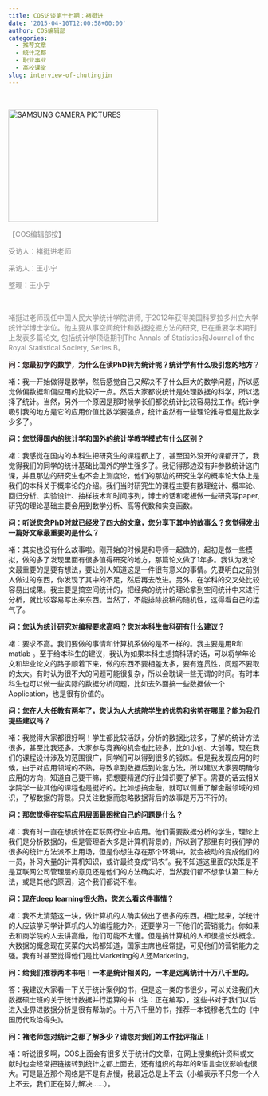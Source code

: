 ```yaml
---
title: COS访谈第十七期：褚挺进
date: '2015-04-10T12:00:58+00:00'
author: COS编辑部
categories:
  - 推荐文章
  - 统计之都
  - 职业事业
  - 高校课堂
slug: interview-of-chutingjin
---
```


&nbsp;

<span style="color: #2e1f1f;"><a href="http://cos.name/wp-content/uploads/2015/04/-e1429669031759.jpg"><img class="alignleft size-medium wp-image-10826" src="http://cos.name/wp-content/uploads/2015/04/褚老师-300x225.jpg" alt="SAMSUNG CAMERA PICTURES" width="300" height="225" /></a></span>

<span style="color: #888888;">【COS编辑部按】</span>

<span style="color: #888888;">受访人：褚挺进老师   </span>

<span style="color: #888888;">采访人：王小宁</span>

<span style="color: #888888;">整理：王小宁</span>

&nbsp;

<span style="color: #888888;">褚挺进老师现任中国人民大学统计学院讲师, 于2012年获得美国科罗拉多州立大学统计学博士学位。他主要从事空间统计和数据挖掘方法的研究, 已在重要学术期刊上发表多篇论文, 包括统计学顶级期刊The Annals of Statistics和Journal of the Royal Statistical Society, Series B。</span>

**<span style="color: #2e1f1f;">问：您最初学的数学，为什么在读Ph</span>D转为统计呢？统计学有什么吸引您的地方**？

褚：我一开始做得是数学，然后感觉自己又解决不了什么巨大的数学问题，所以感觉做偏数据和偏应用的比较好一点。然后大家都说统计是处理数据的科学，所以选择了统计。当然，另外一个原因是那时候学长们都说统计比较容易找工作。统计学吸引我的地方是它的应用价值比数学要强点，统计虽然有一些理论推导但是比数学少多了。

**问：您觉得国内的统计学和国外的统计学教学模式有什么区别？**

褚：我感觉在国内的本科生把研究生的课程都上了，甚至国外没开的课都开了，我觉得我们的同学的统计基础比国外的学生强多了。我记得那边没有非参数统计这门课，并且那边的研究生也不会上测度论，他们的那边的研究生学的概率论大体上是我们的本科关于概率论的介绍。我们当时研究生的课程主要有数理统计、概率论、回归分析、实验设计、抽样技术和时间序列，博士的话和老板做一些研究写paper,研究的理论基础主要会用到数学分析、高等代数和实变函数。

**问：听说您念PhD时就已经发了四大的文章，您分享下其中的故事么？您觉得发出一篇好文章最重要的是什么？**

褚：其实也没有什么故事啦。刚开始的时候是和导师一起做的，起初是做一些模拟，做的多了发现里面有很多值得研究的地方，那篇论文做了1年多。我认为发论文最重要的是要有想法，要让别人知道这是一件很有意义的事情。先要明白之前别人做过的东西，你发现了其中的不足，然后再去改进。另外，在学科的交叉处比较容易出成果。我主要是搞空间统计的，把经典的统计的理论拿到空间统计中来进行分析，就比较容易写出来东西。当然了，不能排除投稿的随机性，这得看自己的运气了。

**问：您认为统计研究对编程要求高吗？您对本科生做科研有什么建议？**<!--more-->

褚：要求不高。我们要做的事情和计算机系做的是不一样的。我主要是用R和matlab 。至于给本科生的建议，我认为如果本科生想搞科研的话，可以将学年论文和毕业论文的路子顺着下来，做的东西不要相差太多，要有连贯性，问题不要取的太大。有时认为很不大的问题可能很复杂，所以会耽误一些无谓的时间。有时本科生也可以做一些实际的数据分析问题，比如去外面搞一些数据做一个Application，也是很有价值的。

**问：您在人大任教有两年了，您认为人大统院学生的优势和劣势在哪里？能为我们提些建议吗？**

褚：我觉得大家都很好啊！学生都比较活跃，分析的数据比较多，了解的统计方法很多，甚至比我还多。大家参与竞赛的机会也比较多，比如小创、大创等。现在我们的课程设计涉及的范围很广，同学们可以得到很多的锻炼。但是我发现应用的时候，由于对应用领域的不熟，导致拿到数据后到处套方法，所以建议大家要明确你应用的方向，知道自己要干嘛，把想要精通的行业知识要了解下。需要的话去相关学院学一些其他的课程也是挺好的。比如想搞金融，就可以侧重了解金融领域的知识，了解数据的背景。只关注数据而忽略数据背后的故事是万万不行的。

**问：那您觉得在实际应用层面最困扰自己的问题是什么？**

褚：我有时一直在想统计在互联网行业中应用。他们需要数据分析的学生，理论上我们是分析数据的，但是管理者大多是计算机背景的，所以到了那里有时我们学的很多的统计方法派不上用场，但是你想生存在那个环境中，就会被动的变成他们的一员，补习大量的计算机知识，或许最终变成“码农”。我不知道这里面的决策是不是互联网公司管理层的意见还是他们的方法确实好，当然我们都不想承认第二种方法，或是其他的原因，这个我们都说不准。

**问：现在deep learning很火热，您怎么看这件事情？**

褚：我不太清楚这一块，做计算机的人确实做出了很多的东西。相比起来，学统计的人应该学习学计算机的人的编程能力外，还要学习一下他们的营销能力。你如果去和商学院的人去讲高维，他们可能不太懂。但是搞计算机的人却很擅长炒概念。大数据的概念现在买菜的大妈都知道，国家主席也经常提，可见他们的营销能力之强。我有时甚至觉得他们是比Marketing的人还Marketing。

**问：给我们推荐两本书吧！一本是统计相关的，一本是远离统计十万八千里的。**

答：我建议大家看一下关于统计案例的书，但是这一类的书很少，可以关注我们大数据硕士班的关于统计数据并行运算的书（注：正在编写），这些书对于我们以后进入业界进数据分析是很有帮助的。十万八千里的书，推荐一本钱穆老先生的《中国历代政治得失》。

**问：褚老师您对统计之都了解多少？请您对我们的工作批评指正！**

褚：听说很多啊，COS上面会有很多关于统计的文章，在网上搜集统计资料或文献时也会经常把链接转到统计之都上面去，还有组织的每年的R语言会议影响也很大。可是最近那个网络是不是有点慢，我最近总是上不去（小编表示不只您一个人上不去，我们正在努力解决……）。
